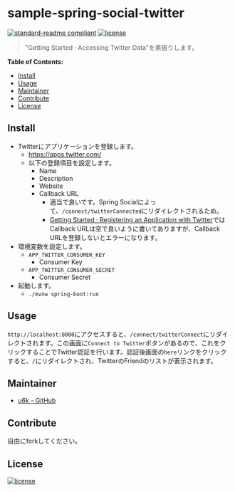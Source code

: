 # sample-spring-social-twitter

[![standard-readme compliant](https://img.shields.io/badge/readme%20style-standard-brightgreen.svg?style=flat-square)](https://github.com/RichardLitt/standard-readme)
[![license](https://img.shields.io/github/license/u6k/sample-spring-social-twitter.svg)](https://github.com/u6k/sample-spring-social-twitter/blob/master/LICENSE)

> "Getting Started · Accessing Twitter Data"を素振りします。

__Table of Contents:__

<!-- TOC depthFrom:2 -->

- [Install](#install)
- [Usage](#usage)
- [Maintainer](#maintainer)
- [Contribute](#contribute)
- [License](#license)

<!-- /TOC -->

## Install

- Twitterにアプリケーションを登録します。
    - https://apps.twitter.com/
    - 以下の登録項目を設定します。
        - Name
        - Description
        - Website
        - Callback URL
            - 適当で良いです。Spring Socialによって、`/connect/twitterConnected`にリダイレクトされるため。
            - [Getting Started · Registering an Application with Twitter](https://spring.io/guides/gs/register-twitter-app/)ではCallback URLは空で良いように書いてありますが、Callback URLを登録しないとエラーになります。
- 環境変数を設定します。
    - `APP_TWITTER_CONSUMER_KEY`
        - Consumer Key
    - `APP_TWITTER_CONSUMER_SECRET`
        - Consumer Secret
- 起動します。
    - `./mvnw spring-boot:run`

## Usage

`http://localhost:8080`にアクセスすると、`/connect/twitterConnect`にリダイレクトされます。この画面に`Connect to Twitter`ボタンがあるので、これをクリックすることでTwitter認証を行います。認証後画面の`here`リンクをクリックすると、`/`にリダイレクトされ、TwitterのFriendのリストが表示されます。

## Maintainer

- [u6k - GitHub](https://github.com/u6k)

## Contribute

自由にforkしてください。

## License

[![license](https://img.shields.io/github/license/u6k/sample-spring-social-twitter.svg)](https://github.com/u6k/sample-spring-social-twitter/blob/master/LICENSE)
